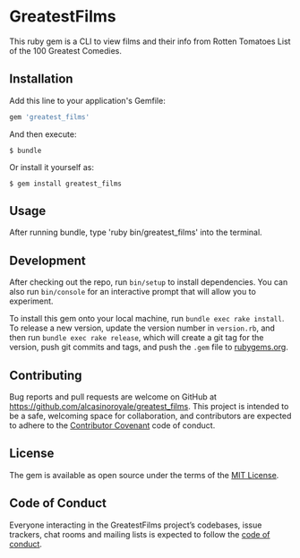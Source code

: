 # GreatestFilms

This ruby gem is a CLI to view films and their info from Rotten Tomatoes List of the 100 Greatest Comedies.

## Installation

Add this line to your application's Gemfile:

```ruby
gem 'greatest_films'
```

And then execute:

    $ bundle

Or install it yourself as:

    $ gem install greatest_films

## Usage

After running bundle, type 'ruby bin/greatest_films' into the terminal.

## Development

After checking out the repo, run `bin/setup` to install dependencies. You can also run `bin/console` for an interactive prompt that will allow you to experiment.

To install this gem onto your local machine, run `bundle exec rake install`. To release a new version, update the version number in `version.rb`, and then run `bundle exec rake release`, which will create a git tag for the version, push git commits and tags, and push the `.gem` file to [rubygems.org](https://rubygems.org).

## Contributing

Bug reports and pull requests are welcome on GitHub at https://github.com/alcasinoroyale/greatest_films. This project is intended to be a safe, welcoming space for collaboration, and contributors are expected to adhere to the [Contributor Covenant](http://contributor-covenant.org) code of conduct.

## License

The gem is available as open source under the terms of the [MIT License](https://opensource.org/licenses/MIT).

## Code of Conduct

Everyone interacting in the GreatestFilms project’s codebases, issue trackers, chat rooms and mailing lists is expected to follow the [code of conduct](https://github.com/alcasinoroyale/greatest_films/blob/master/CODE_OF_CONDUCT.md).
